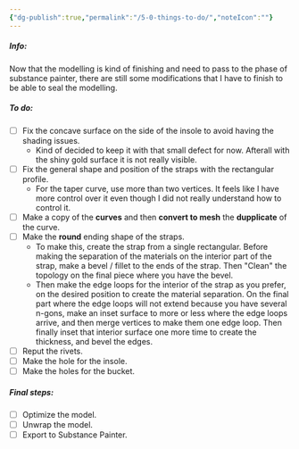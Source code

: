 ```yaml
---
{"dg-publish":true,"permalink":"/5-0-things-to-do/","noteIcon":""}
---
```


##### Info:
Now that the modelling is kind of finishing and need to pass to the phase of substance painter, there are still some modifications that I have to finish to be able to seal the modelling.

##### To do:
- [ ] Fix the concave surface on the side of the insole to avoid having the shading issues.
	- Kind of decided to keep it with that small defect for now. Afterall with the shiny gold surface it is not really visible.
- [ ] Fix the general shape and position of the straps with the rectangular profile.
	- For the taper curve, use more than two vertices. It feels like I have more control over it even though I did not really understand how to control it.
- [ ] Make a copy of the **curves** and then **convert to mesh** the **dupplicate** of the curve.
- [ ] Make the **round** ending shape of the straps. 
	- To make this, create the strap from a single rectangular. Before making the separation of the materials on the interior part of the strap, make a bevel / fillet to the ends of the strap. Then "Clean" the topology on the final piece where you have the bevel. 
	- Then make the edge loops for the interior of the strap as you prefer, on the desired position to create the material separation. On the final part where the edge loops will not extend because you have several n-gons, make an inset surface to more or less where the edge loops arrive, and then merge vertices to make them one edge loop.  Then finally inset that interior surface one more time to create the thickness, and bevel the edges.
- [ ] Reput the rivets.
- [ ] Make the hole for the insole.
- [ ] Make the holes for the bucket.

##### Final steps:
- [ ] Optimize the model.
- [ ] Unwrap the model.
- [ ] Export to Substance Painter.
